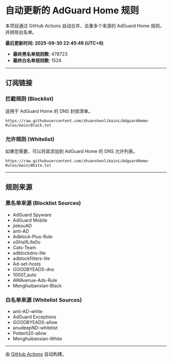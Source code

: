 # 自动更新的 AdGuard Home 规则

本项目通过 GitHub Actions 自动合并、去重多个来源的 AdGuard Home 规则，并排除白名单。

**最后更新时间: 2025-09-30 22:45:49 (UTC+8)**

- **最终黑名单规则数**: 478723
- **最终白名单规则数**: 1524

---

## 订阅链接

### 拦截规则 (Blocklist)

适用于 AdGuard Home 的 DNS 封锁清单。

```
https://raw.githubusercontent.com/zhuanshenlikaini/AdguardHome-Rules/main/Black.txt
```

### 允许规则 (Whitelist)

如果您需要，可以将其添加到 AdGuard Home 的 DNS 允许列表。

```
https://raw.githubusercontent.com/zhuanshenlikaini/AdguardHome-Rules/main/White.txt
```

---

## 规则来源

### 黑名单来源 (Blocklist Sources)

- AdGuard Spyware
- AdGuard Mobile
- jiekouAD
- anti-AD
- Adblock-Plus-Rule
- o0HalfLife0o
- Cats-Team
- adblockdns-lite
- adblockfilters-lite
- Ad-set-hosts
- GOODBYEADS-dns
- 10007_auto
- AWAvenue-Ads-Rule
- Menghuibanxian-Black

### 白名单来源 (Whitelist Sources)

- anti-AD-white
- AdGuard Exceptions
- GOODBYEADS-allow
- anudeepND-whitelist
- Potterli20-allow
- Menghuibanxian-White

---

由 [GitHub Actions](https://github.com/features/actions) 自动构建。
